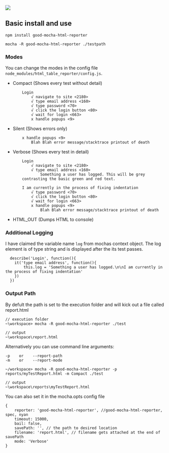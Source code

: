 ![](http://i1343.photobucket.com/albums/o790/Benjamin_Pratt/Untitled2_zpslvlsa9ih.png)

## Basic install and use
```
npm install good-mocha-html-reporter

mocha -R good-mocha-html-reporter ./testpath
```

### Modes

You can change the modes in the config file `node_modules/html_table_reporter/config.js`.

* Compact (Shows every test without detail)

    ```
        Login
            √ navigate to site <2180>
            √ type email address <160>
            √ type password <70>
            √ click the login button <80>
            √ wait for login <663>
            x handle popups <9>
    ```

* Silent  (Shows errors only)

    ```
        x handle popups <9>
            Blah Blah error message/stacktrace printout of death
    ```

* Verbose (Shows every test in detail)

    ```
        Login
            √ navigate to site <2180>
            √ type email address <160>
                Something a user has logged. This will be grey
        contrasting the basic green and red text.

        I am currently in the process of fixing indentation 
            √ type password <70>
            √ click the login button <80>
            √ wait for login <663>
            x handle popups <9>
                Blah Blah error message/stacktrace printout of death
   ```

* HTML_OUT (Dumps HTML to console)


### Additional Logging

I have claimed the variable name `log` from mochas context object. The log element is of type string and
is displayed after the its test passes.

```
  describe('Login', function(){
    it('type email address', function(){
        this.log = 'Something a user has logged.\n\nI am currently in the process of fixing indentation'
    })
  })
```

### Output Path

By defult the path is set to the execution folder and will kick out a file called report.html
```
// execution folder
~\workspace> mocha -R good-mocha-html-reporter ./test

// output
~\workspace\report.html
```

Alternatively you can use command line arguments:

```
-p    or    --report-path
-m    or    --report-mode

~/workspace> mocha -R good-mocha-html-reporter -p reports/myTestReport.html -m Compact ./test

// output
~\workspace\reports\myTestReport.html
```

You can also set it in the mocha.opts config file
```
{
    reporter: 'good-mocha-html-reporter', //good-mocha-html-reporter, spec, nyan
    timeout: 15000,
    bail: false,
    savePath: '', // the path to desired location
    filename: 'report.html', // filename gets attached at the end of savePath
    mode: 'Verbose'
}
```
